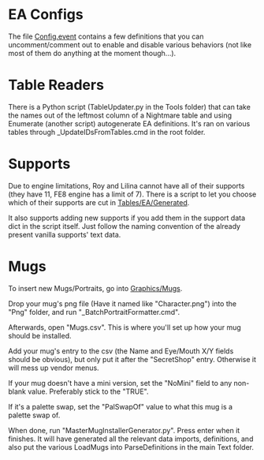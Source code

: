 EA Configs
===============
The file [Config.event](Config.event) contains a few definitions that you can uncomment/comment out to enable and disable various behaviors (not like most of them do anything at the moment though...).

Table Readers
===============
There is a Python script (TableUpdater.py in the Tools folder) that can take the names out of the leftmost column of a Nightmare table and using Enumerate (another script) autogenerate EA definitions. It's ran on various tables through _UpdateIDsFromTables.cmd in the root folder.

Supports
===============
Due to engine limitations, Roy and Lilina cannot have all of their supports (they have 11, FE8 engine has a limit of 7). There is a script to let you choose which of their supports are cut in [Tables/EA/Generated](Tables/EA/Generated).

It also supports adding new supports if you add them in the support data dict in the script itself. Just follow the naming convention of the already present vanilla supports' text data.

Mugs
===============

To insert new Mugs/Portraits, go into [Graphics/Mugs](Graphics/Mugs).

Drop your mug's png file (Have it named like "Character.png") into the "Png" folder, and run "_BatchPortraitFormatter.cmd". 
 
Afterwards, open "Mugs.csv". This is where you'll set up how your mug should be installed.
 
Add your mug's entry to the csv (the Name and Eye/Mouth X/Y fields should be obvious), but only put it after the "SecretShop" entry. Otherwise it will mess up vendor menus.
     
If your mug doesn't have a mini version, set the "NoMini" field to any non-blank value. Preferably stick to the "TRUE".
 
If it's a palette swap, set the "PalSwapOf" value to what this mug is a palette swap of.
 
When done, run "MasterMugInstallerGenerator.py". Press enter when it finishes. It will have generated all the relevant data imports, definitions, and also put the various LoadMugs into ParseDefinitions in the main Text folder.
